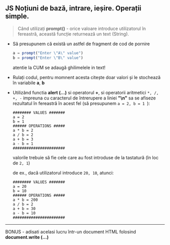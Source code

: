 ## JS Noțiuni de bază, intrare, ieșire. Operații simple.

> Când utilizați **prompt()** - orice valoare introduce utilizatorul în fereastră, această funcție returnează un text (String).


* Să presupunem că există un astfel de fragment de cod de pornire
  ```js
  a = prompt("Enter \"A\" value")
  b = prompt("Enter \"B\" value")
  ``` 
  atentie la CUM se adaugă ghilimelele in text!

* Rulați codul, pentru momnent acesta citește doar valori și le stochează în variabile **a**, **b**
* Utilizând functia **alert (...)** si operatorul **+**, si operatorii aritmetici ```*, /, +, -``` impreuna cu caracterul de întrerupere a liniei **"\n"** sa se afiseze rezultatul în fereastră în acest fel (să presupunem  ```a = 2, b = 1 ```):
  ```
  ######## VALUES #######
  a = 2               
  b = 1               
  ###### OPERATIONS #####
  a * b = 2           
  a / b = 2           
  a + b = 3           
  a - b = 1           
  #######################
  ```    
  valorile trebuie să fie cele care au fost introduse de la tastatură (în loc de ```2, 1```)

  de ex., dacă utilizatorul introduce ```20, 10```, atunci:
  ```
  ######## VALUES #######
  a = 20              
  b = 10              
  ###### OPERATIONS #####
  a * b = 200           
  a / b = 2           
  a + b = 30           
  a - b = 10           
  #######################
  ```    
---
BONUS - adisati acelasi lucru într-un document HTML folosind **document.write (...)**
